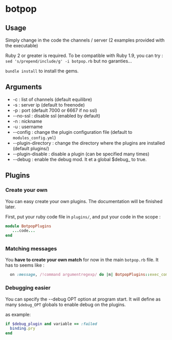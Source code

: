 # botpop

## Usage

Simply change in the code the channels / server (2 examples provided with the executable)

Ruby 2 or greater is required. To be compatible with Ruby 1.9, you can try :
``sed 's/prepend/include/g' -i botpop.rb`` but no garanties...

``bundle install`` to install the gems.


## Arguments

- -c <OPT> : list of channels (default equilibre)
- -s <OPT> : server ip (default to freenode)
- -p <OPT> : port (default 7000 or 6667 if no ssl)
- --no-ssl : disable ssl (enabled by default)
- -n <OPT> : nickname
- -u <OPT> : username
- --config <OPT> : change the plugin configuration file (default to ``modules_config.yml``)
- --plugin-directory <OPT> : change the directory where the plugins are installed (default plugins/)
- --plugin-disable <OPT> : disable a plugin (can be specified many times)
- --debug <OPT> : enable the debug mod. It et a global $debug_<OPT> to true.

## Plugins

### Create your own
You can easy create your own plugins. The documentation will be finished later.

First, put your ruby code file in ``plugins/``, and put your code in the scope :
```ruby
module BotpopPlugins
   ...code...
end
```

### Matching messages
You __have to create your own match__ for now in the main ``botpop.rb`` file.
It has to seems like :
```ruby
  on :message, /!command argumentregexp/ do |m| BotpopPlugins::exec_command m end
```

### Debugging easier
You can specify the --debug OPT option at program start.
It will define as many ``$debug_OPT`` globals to enable debug on the plugins.

as example:
```ruby
if $debug_plugin and variable == :failed
  binding.pry
end
```
